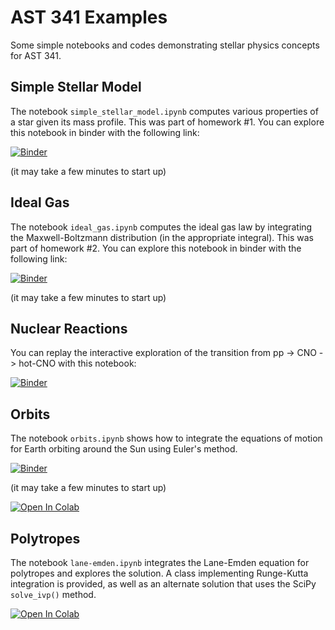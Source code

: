 # AST 341 Examples

Some simple notebooks and codes demonstrating stellar physics concepts for AST 341.

## Simple Stellar Model

The notebook `simple_stellar_model.ipynb` computes various properties
of a star given its mass profile.  This was part of homework #1.  You
can explore this notebook in binder with the following link:

[![Binder](https://mybinder.org/badge_logo.svg)](https://mybinder.org/v2/gh/zingale/ast341_examples/master?filepath=simple_stellar_model%2Fsimple-stellar-model.ipynb)

(it may take a few minutes to start up)

## Ideal Gas

The notebook `ideal_gas.ipynb` computes the ideal gas law by
integrating the Maxwell-Boltzmann distribution (in the appropriate
integral).  This was part of homework #2.  You can explore this
notebook in binder with the following link:

[![Binder](https://mybinder.org/badge_logo.svg)](https://mybinder.org/v2/gh/zingale/ast341_examples/master?filepath=ideal_gas%2Fideal_gas.ipynb)

(it may take a few minutes to start up)


## Nuclear Reactions

You can replay the interactive exploration of the transition from pp -> CNO -> hot-CNO with this
notebook:

[![Binder](https://mybinder.org/badge_logo.svg)](https://mybinder.org/v2/gh/pynucastro/pynucastro/main?filepath=examples%2Fpp-CNO-example.ipynb)


## Orbits

The notebook `orbits.ipynb` shows how to integrate the equations of
motion for Earth orbiting around the Sun using Euler's method.

[![Binder](https://mybinder.org/badge_logo.svg)](https://mybinder.org/v2/gh/zingale/ast341_examples/master?filepath=orbits_example%2Forbits.ipynb)

(it may take a few minutes to start up)

[![Open In Colab](https://colab.research.google.com/assets/colab-badge.svg)](https://colab.research.google.com/github/zingale/ast341_examples/blob/master/orbits_example/orbit.ipynb)


## Polytropes

The notebook `lane-emden.ipynb` integrates the Lane-Emden equation for
polytropes and explores the solution.  A class implementing
Runge-Kutta integration is provided, as well as an alternate solution
that uses the SciPy `solve_ivp()` method.

[![Open In Colab](https://colab.research.google.com/assets/colab-badge.svg)](https://colab.research.google.com/github/zingale/ast341_examples/blob/master/polytrope/lane-emden.ipynb)

